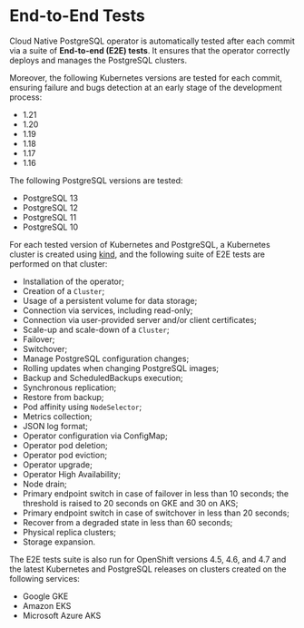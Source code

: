 # End-to-End Tests

Cloud Native PostgreSQL operator is automatically tested after each
commit via a suite of **End-to-end (E2E) tests**. It ensures that
the operator correctly deploys and manages the PostgreSQL clusters.

Moreover, the following Kubernetes versions are tested for each commit,
ensuring failure and bugs detection at an early stage of the development
process:

* 1.21
* 1.20
* 1.19
* 1.18
* 1.17
* 1.16

The following PostgreSQL versions are tested:

* PostgreSQL 13
* PostgreSQL 12
* PostgreSQL 11
* PostgreSQL 10

For each tested version of Kubernetes and PostgreSQL, a Kubernetes
cluster is created using [kind](https://kind.sigs.k8s.io/),
and the following suite of E2E tests are performed on that cluster:

* Installation of the operator;
* Creation of a `Cluster`;
* Usage of a persistent volume for data storage;
* Connection via services, including read-only;
* Connection via user-provided server and/or client certificates;
* Scale-up and scale-down of a `Cluster`;
* Failover;
* Switchover;
* Manage PostgreSQL configuration changes;
* Rolling updates when changing PostgreSQL images;
* Backup and ScheduledBackups execution;
* Synchronous replication;
* Restore from backup;
* Pod affinity using `NodeSelector`;
* Metrics collection;
* JSON log format;
* Operator configuration via ConfigMap;
* Operator pod deletion;
* Operator pod eviction;
* Operator upgrade;
* Operator High Availability;
* Node drain;
* Primary endpoint switch in case of failover in less than 10 seconds;
  the threshold is raised to 20 seconds on GKE and 30 on AKS;
* Primary endpoint switch in case of switchover in less than 20 seconds;
* Recover from a degraded state in less than 60 seconds;
* Physical replica clusters;
* Storage expansion.

The E2E tests suite is also run for OpenShift versions 4.5, 4.6, and 4.7
and the latest Kubernetes and PostgreSQL releases on clusters created on the
following services:

* Google GKE
* Amazon EKS
* Microsoft Azure AKS
